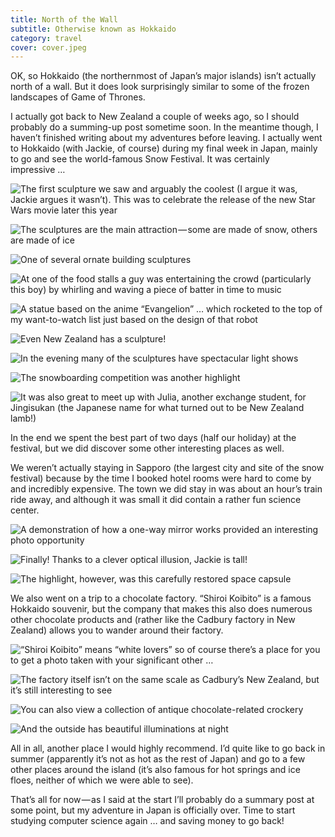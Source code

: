 ```yaml
---
title: North of the Wall
subtitle: Otherwise known as Hokkaido
category: travel
cover: cover.jpeg
---
```


OK, so Hokkaido (the northernmost of Japan’s major islands) isn’t actually north of a wall. But it
does look surprisingly similar to some of the frozen landscapes of Game of Thrones. 

I actually got back to New Zealand a couple of weeks ago, so I should probably do a summing-up post
sometime soon. In the meantime though, I haven’t finished writing about my adventures before
leaving. I actually went to Hokkaido (with Jackie, of course) during my final week in Japan, mainly
to go and see the world-famous Snow Festival. It was certainly impressive … 

![The first sculpture we saw and arguably the coolest (I argue it was, Jackie argues it wasn’t). This was to celebrate the release of the new Star Wars movie later this year](1.jpeg)

![The sculptures are the main attraction — some are made of snow, others are made of ice](2.jpeg)

![One of several ornate building sculptures](3.jpeg)

![At one of the food stalls a guy was entertaining the crowd (particularly this boy) by whirling and waving a piece of batter in time to music](4.jpeg)

![A statue based on the anime “Evangelion” … which rocketed to the top of my want-to-watch list just based on the design of that robot](5.jpeg)

![Even New Zealand has a sculpture!](6.jpeg)

![In the evening many of the sculptures have spectacular light shows](7.jpeg)

![The snowboarding competition was another highlight](8.jpeg)

![It was also great to meet up with Julia, another exchange student, for Jingisukan (the Japanese name for what turned out to be New Zealand lamb!)](9.jpeg)

In the end we spent the best part of two days (half our holiday) at the festival, but we did
discover some other interesting places as well. 

We weren’t actually staying in Sapporo (the largest city and site of the snow festival) because by
the time I booked hotel rooms were hard to come by and incredibly expensive. The town we did stay in
was about an hour’s train ride away, and although it was small it did contain a rather fun science
center. 

![A demonstration of how a one-way mirror works provided an interesting photo opportunity](10.jpeg)

![Finally! Thanks to a clever optical illusion, Jackie is tall!](11.jpeg)

![The highlight, however, was this carefully restored space capsule](12.jpeg)

We also went on a trip to a chocolate factory. “Shiroi Koibito” is a famous Hokkaido souvenir, but
the company that makes this also does numerous other chocolate products and (rather like the Cadbury
factory in New Zealand) allows you to wander around their factory. 

![“Shiroi Koibito” means “white lovers” so of course there’s a place for you to get a photo taken with your significant other …](13.jpeg)

![The factory itself isn’t on the same scale as Cadbury’s New Zealand, but it’s still interesting to see](14.jpeg)

![You can also view a collection of antique chocolate-related crockery](15.jpeg)

![And the outside has beautiful illuminations at night](16.jpeg)

All in all, another place I would highly recommend. I’d quite like to go back in summer (apparently
it’s not as hot as the rest of Japan) and go to a few other places around the island (it’s also
famous for hot springs and ice floes, neither of which we were able to see). 

That’s all for now — as I said at the start I’ll probably do a summary post at some point, but my
adventure in Japan is officially over. Time to start studying computer science again … and saving
money to go back! 
